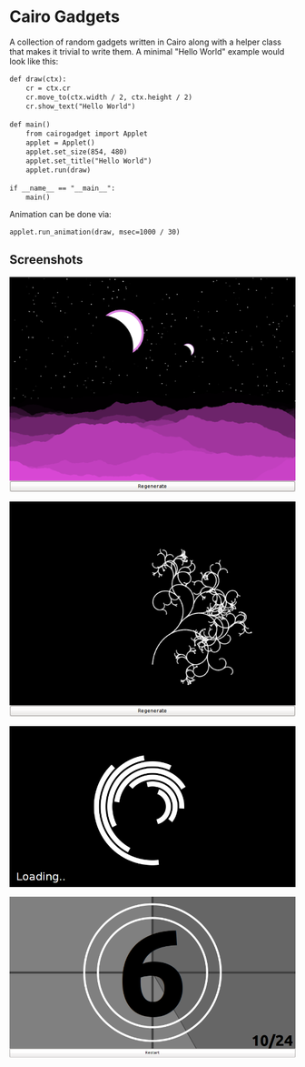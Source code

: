 Cairo Gadgets
=============

A collection of random gadgets written in Cairo along with a helper
class that makes it trivial to write them. A minimal "Hello World"
example would look like this:

    def draw(ctx):
        cr = ctx.cr
        cr.move_to(ctx.width / 2, ctx.height / 2)
        cr.show_text("Hello World")

    def main()
        from cairogadget import Applet
        applet = Applet()
        applet.set_size(854, 480)
        applet.set_title("Hello World")
        applet.run(draw)

    if __name__ == "__main__":
        main()

Animation can be done via:

    applet.run_animation(draw, msec=1000 / 30)


Screenshots
-----------

![Landscape screenshot](screenshots/screenshot_landscape.png)

![Sprial screenshot](screenshots/screenshot_spiral.png)

![Shapes screenshot](screenshots/screenshot_shapes.png)

![Film Countdown screenshot](screenshots/screenshot_filmcountdown.png)
